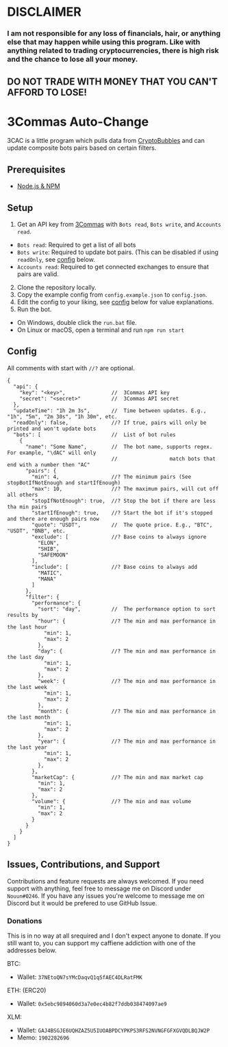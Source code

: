 # DISCLAIMER

### I am not responsible for any loss of financials, hair, or anything else that may happen while using this program. Like with anything related to trading cryptocurrencies, there is high risk and the chance to lose all your money.
## DO NOT TRADE WITH MONEY THAT YOU CAN'T AFFORD TO LOSE!

# 3Commas Auto-Change

3CAC is a little program which pulls data from [CryptoBubbles](https://cryptobubbles.net) and can update composite bots pairs based on certain filters.

## Prerequisites

- [Node.js & NPM](https://docs.npmjs.com/downloading-and-installing-node-js-and-npm)

## Setup

1) Get an API key from [3Commas](https://3commas.io/api_access_tokens/new) with `Bots read`, `Bots write`, and `Accounts read`.
  - `Bots read`: Required to get a list of all bots
  - `Bots write`: Required to update bot pairs. (This can be disabled if using `readOnly`, see [config](#config) below.
  - `Accounts read`: Required to get connected exchanges to ensure that pairs are valid.
2) Clone the repository locally.
3) Copy the example config from `config.example.json` to `config.json`.
4) Edit the config to your liking, see [config](#config) below for value explanations.
5) Run the bot.
  - On Windows, double click the `run.bat` file.
  - On Linux or macOS, open a terminal and run `npm run start`
  
## Config

All comments with start with `//?` are optional.

```json5
{
  "api": {
    "key": "<key>",               //  3Commas API key
    "secret": "<secret>"          //  3Commas API secret
  },
  "updateTime": "1h 2m 3s",       //  Time between updates. E.g., "1h", "5m", "2m 30s", "1h 30m", etc.
  "readOnly": false,              //? If true, pairs will only be printed and won't update bots
  "bots": [                       //  List of bot rules
    {
      "name": "Some Name",        //  The bot name, supports regex. For example, "\dAC" will only
                                  //                 match bots that end with a number then "AC"
      "pairs": {
        "min": 4,                 //? The minimum pairs (See stopBotIfNotEnough and startIfEnough)
        "max": 10,                //? The maximum pairs, will cut off all others
        "stopIfNotEnough": true,  //? Stop the bot if there are less tha min pairs
        "startIfEnough": true,    //? Start the bot if it's stopped and there are enough pairs now
        "quote": "USDT",          //  The quote price. E.g., "BTC", "USDT", "BNB", etc.
        "exclude": [              //? Base coins to always ignore
          "ELON",
          "SHIB",
          "SAFEMOON"
        ],
        "include": [              //? Base coins to always add
          "MATIC",
          "MANA"
        ]
      },
      "filter": {
        "performance": {
          "sort": "day",          //  The performance option to sort results by
          "hour": {               //? The min and max performance in the last hour
            "min": 1,
            "max": 2
          },
          "day": {                //? The min and max performance in the last day
            "min": 1,
            "max": 2
          },
          "week": {               //? The min and max performance in the last week
            "min": 1,
            "max": 2
          },
          "month": {              //? The min and max performance in the last month
            "min": 1,
            "max": 2
          },
          "year": {               //? The min and max performance in the last year
            "min": 1,
            "max": 2
          },
        },
        "marketCap": {            //? The min and max market cap
          "min": 1,
          "max": 2
        },
        "volume": {               //? The min and max volume
          "min": 1,
          "max": 2
        }
      }
    }
  ]
}
```

## Issues, Contributions, and Support

Contributions and feature requests are always welcomed.
If you need support with anything, feel free to message me on Discord under `Nouun#0246`.
If you have any issues you're welcome to message me on Discord but it would be prefered to use GitHub Issue.

### Donations

This is in no way at all srequired and I don't expect anyone to donate. If you still want to, you can support my caffiene addiction with one of the addresses below.

BTC:
  - Wallet: `37NEtoQN7sYMcDaqvQ1qSfAEC4DLRatFMK`
  
ETH: (ERC20)
  - Wallet: `0x5ebc9894060d3a7e0ec4b82f7ddb038474097ae9`

XLM: 
  - Wallet: `GAJ4BSGJE6UQHZAZ5U5IUOABPDCYPKPS3RFS2NVNGFGFXGVQDLBQJW2P`
  - Memo: `1902282696`
  
